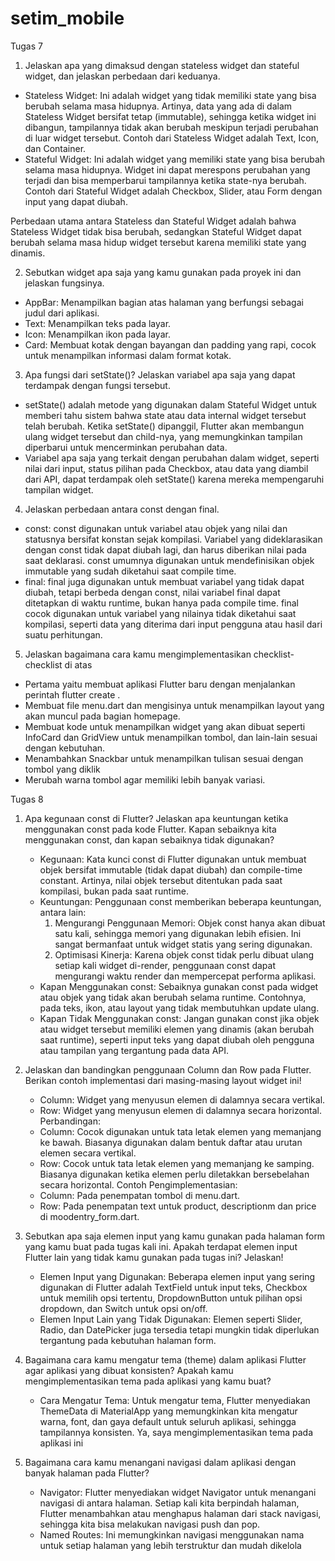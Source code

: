 # setim_mobile

Tugas 7
1. Jelaskan apa yang dimaksud dengan stateless widget dan stateful widget, dan jelaskan perbedaan dari keduanya.
- Stateless Widget: Ini adalah widget yang tidak memiliki state yang bisa berubah selama masa hidupnya. Artinya, data yang ada di dalam Stateless Widget bersifat tetap (immutable), sehingga ketika widget ini dibangun, tampilannya tidak akan berubah meskipun terjadi perubahan di luar widget tersebut. Contoh dari Stateless Widget adalah Text, Icon, dan Container.
- Stateful Widget: Ini adalah widget yang memiliki state yang bisa berubah selama masa hidupnya. Widget ini dapat merespons perubahan yang terjadi dan bisa memperbarui tampilannya ketika state-nya berubah. Contoh dari Stateful Widget adalah Checkbox, Slider, atau Form dengan input yang dapat diubah.

Perbedaan utama antara Stateless dan Stateful Widget adalah bahwa Stateless Widget tidak bisa berubah, sedangkan Stateful Widget dapat berubah selama masa hidup widget tersebut karena memiliki state yang dinamis.

2. Sebutkan widget apa saja yang kamu gunakan pada proyek ini dan jelaskan fungsinya.
- AppBar: Menampilkan bagian atas halaman yang berfungsi sebagai judul dari aplikasi.
- Text: Menampilkan teks pada layar.
- Icon: Menampilkan ikon pada layar.
- Card: Membuat kotak dengan bayangan dan padding yang rapi, cocok untuk menampilkan informasi dalam format kotak.

3. Apa fungsi dari setState()? Jelaskan variabel apa saja yang dapat terdampak dengan fungsi tersebut.
- setState() adalah metode yang digunakan dalam Stateful Widget untuk memberi tahu sistem bahwa state atau data internal widget tersebut telah berubah. Ketika setState() dipanggil, Flutter akan membangun ulang widget tersebut dan child-nya, yang memungkinkan tampilan diperbarui untuk mencerminkan perubahan data.
- Variabel apa saja yang terkait dengan perubahan dalam widget, seperti nilai dari input, status pilihan pada Checkbox, atau data yang diambil dari API, dapat terdampak oleh setState() karena mereka mempengaruhi tampilan widget.

4. Jelaskan perbedaan antara const dengan final.
- const: const digunakan untuk variabel atau objek yang nilai dan statusnya bersifat konstan sejak kompilasi. Variabel yang dideklarasikan dengan const tidak dapat diubah lagi, dan harus diberikan nilai pada saat deklarasi. const umumnya digunakan untuk mendefinisikan objek immutable yang sudah diketahui saat compile time.
- final: final juga digunakan untuk membuat variabel yang tidak dapat diubah, tetapi berbeda dengan const, nilai variabel final dapat ditetapkan di waktu runtime, bukan hanya pada compile time. final cocok digunakan untuk variabel yang nilainya tidak diketahui saat kompilasi, seperti data yang diterima dari input pengguna atau hasil dari suatu perhitungan.

5. Jelaskan bagaimana cara kamu mengimplementasikan checklist-checklist di atas
- Pertama yaitu membuat aplikasi Flutter baru dengan menjalankan perintah flutter create .
- Membuat file menu.dart dan mengisinya untuk menampilkan layout yang akan muncul pada bagian homepage.
- Membuat kode untuk menampilkan widget yang akan dibuat seperti InfoCard dan GridView untuk menampilkan tombol, dan lain-lain sesuai dengan kebutuhan.
- Menambahkan Snackbar untuk menampilkan tulisan sesuai dengan tombol yang diklik
- Merubah warna tombol agar memiliki lebih banyak variasi.

Tugas 8
1. Apa kegunaan const di Flutter? Jelaskan apa keuntungan ketika menggunakan const pada kode Flutter. Kapan sebaiknya kita menggunakan const, dan kapan sebaiknya tidak digunakan?
   - Kegunaan: Kata kunci const di Flutter digunakan untuk membuat objek bersifat immutable (tidak dapat diubah) dan compile-time constant. Artinya, nilai objek tersebut ditentukan pada saat kompilasi, bukan pada saat runtime.
   - Keuntungan: Penggunaan const memberikan beberapa keuntungan, antara lain:
      1. Mengurangi Penggunaan Memori: Objek const hanya akan dibuat satu kali, sehingga memori yang digunakan lebih efisien. Ini sangat bermanfaat untuk widget statis yang sering digunakan.
      2. Optimisasi Kinerja: Karena objek const tidak perlu dibuat ulang setiap kali widget di-render, penggunaan const dapat mengurangi waktu render dan mempercepat performa aplikasi.
   - Kapan Menggunakan const: Sebaiknya gunakan const pada widget atau objek yang tidak akan berubah selama runtime. Contohnya, pada teks, ikon, atau layout yang tidak membutuhkan update ulang.
   - Kapan Tidak Menggunakan const: Jangan gunakan const jika objek atau widget tersebut memiliki elemen yang dinamis (akan berubah saat runtime), seperti input teks yang dapat diubah oleh pengguna atau tampilan yang tergantung pada data API.
   
2. Jelaskan dan bandingkan penggunaan Column dan Row pada Flutter. Berikan contoh implementasi dari masing-masing layout widget ini!
   - Column: Widget yang menyusun elemen di dalamnya secara vertikal.
   - Row: Widget yang menyusun elemen di dalamnya secara horizontal.
   Perbandingan:
   - Column: Cocok digunakan untuk tata letak elemen yang memanjang ke bawah. Biasanya digunakan dalam bentuk daftar atau urutan elemen secara vertikal.
   - Row: Cocok untuk tata letak elemen yang memanjang ke samping. Biasanya digunakan ketika elemen perlu diletakkan bersebelahan secara horizontal.
    Contoh Pengimplementasian:
   - Column: Pada penempatan tombol di menu.dart.
   - Row: Pada penempatan text untuk product, descriptionm dan price di moodentry_form.dart.
     
3. Sebutkan apa saja elemen input yang kamu gunakan pada halaman form yang kamu buat pada tugas kali ini. Apakah terdapat elemen input Flutter lain yang tidak kamu gunakan pada tugas ini? Jelaskan!
   - Elemen Input yang Digunakan: Beberapa elemen input yang sering digunakan di Flutter adalah TextField untuk input teks, Checkbox untuk memilih opsi tertentu, DropdownButton untuk pilihan opsi dropdown, dan Switch untuk opsi on/off.
   - Elemen Input Lain yang Tidak Digunakan: Elemen seperti Slider, Radio, dan DatePicker juga tersedia tetapi mungkin tidak diperlukan tergantung pada kebutuhan halaman form.

4. Bagaimana cara kamu mengatur tema (theme) dalam aplikasi Flutter agar aplikasi yang dibuat konsisten? Apakah kamu mengimplementasikan tema pada aplikasi yang kamu buat?
   - Cara Mengatur Tema: Untuk mengatur tema, Flutter menyediakan ThemeData di MaterialApp yang memungkinkan kita mengatur warna, font, dan gaya default untuk seluruh aplikasi, sehingga tampilannya konsisten. Ya, saya mengimplementasikan tema pada aplikasi ini

5. Bagaimana cara kamu menangani navigasi dalam aplikasi dengan banyak halaman pada Flutter?
   - Navigator: Flutter menyediakan widget Navigator untuk menangani navigasi di antara halaman. Setiap kali kita berpindah halaman, Flutter menambahkan atau menghapus halaman dari stack navigasi, sehingga kita bisa melakukan navigasi push dan pop.
   - Named Routes: Ini memungkinkan navigasi menggunakan nama untuk setiap halaman yang lebih terstruktur dan mudah dikelola